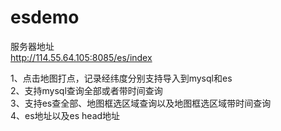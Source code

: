 # esdemo  


服务器地址  
http://114.55.64.105:8085/es/index

1、点击地图打点，记录经纬度分别支持导入到mysql和es  
2、支持mysql查询全部或者带时间查询  
3、支持es查全部、地图框选区域查询以及地图框选区域带时间查询  
4、es地址以及es head地址
